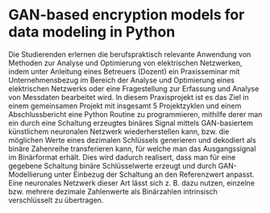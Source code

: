 # GAN-based encryption models for data modeling in Python 

Die Studierenden erlernen die berufspraktisch relevante Anwendung von Methoden zur Analyse und Optimierung von elektrischen Netzwerken, 
indem unter Anleitung eines Betreuers (Dozent) ein Praxisseminar mit Unternehmensbezug im Bereich der Analyse und Optimierung eines elektrischen Netzwerks oder eine Fragestellung zur Erfassung 
und Analyse von Messdaten bearbeitet wird. In diesem Praxisprojekt ist es das Ziel in einem gemeinsamen Projekt mit insgesamt 5 Projektzyklen und einem Abschlussbericht eine Python Routine zu 
programmieren, mithilfe derer man ein durch eine Schaltung erzeugtes binäres Signal mittels GAN-basiertem künstlichem neuronalen Netzwerk wiederherstellen kann, bzw. die möglichen Werte eines 
dezimalen Schlüssels generieren und dekodiert als binäre Zahenreihe transferieren kann, für welche man das Ausgangssignal im Binärformat erhält. Dies wird dadurch realisert, dass man für eine 
gegebene Schaltung binäre Schlüsselwerte erzeugt und durch GAN-Modellierung unter Einbezug der Schaltung an den Referenzwert anpasst. Eine neuronales Netzwerk dieser Art lässt sich z. B. dazu 
nutzen, einzelne bzw. mehrere dezimale Zahlenwerte als Binärzahlen intrinsisch verschlüsselt zu übertragen.

